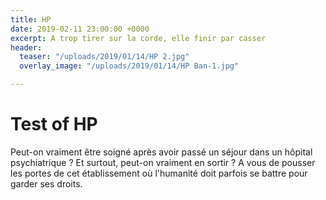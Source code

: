 ```yaml
---
title: HP
date: 2019-02-11 23:00:00 +0000
excerpt: A trop tirer sur la corde, elle finir par casser
header:
  teaser: "/uploads/2019/01/14/HP 2.jpg"
  overlay_image: "/uploads/2019/01/14/HP Ban-1.jpg"

---
```

# Test of HP

Peut-on vraiment être soigné après avoir passé un séjour dans un hôpital  psychiatrique ? Et surtout, peut-on vraiment en sortir ?  A vous de pousser les portes de cet établissement où l'humanité doit parfois se battre pour garder ses droits.
